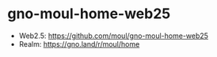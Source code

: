 # gno-moul-home-web25

- Web2.5: https://github.com/moul/gno-moul-home-web25
- Realm: https://gno.land/r/moul/home
